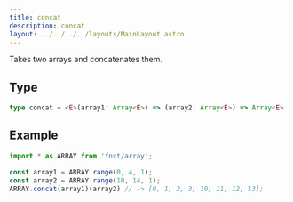 ```yaml
---
title: concat
description: concat
layout: ../../../../layouts/MainLayout.astro
---
```


Takes two arrays and concatenates them.

## Type

```ts
type concat = <E>(array1: Array<E>) => (array2: Array<E>) => Array<E>
```

## Example

```ts
import * as ARRAY from 'fnxt/array';

const array1 = ARRAY.range(0, 4, 1);
const array2 = ARRAY.range(10, 14, 1);
ARRAY.concat(array1)(array2) // -> [0, 1, 2, 3, 10, 11, 12, 13];
```
